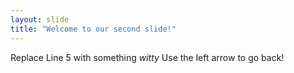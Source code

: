 ```yaml
---
layout: slide
title: "Welcome to our second slide!"
---
```

Replace Line 5 with something *witty*
Use the left arrow to go back!
